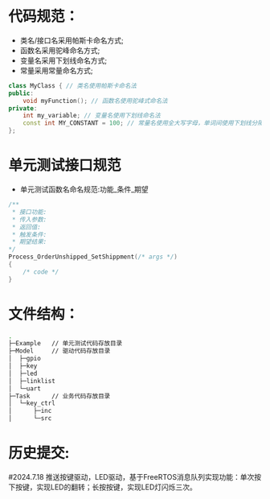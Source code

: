 # 代码规范：
- 类名/接口名采用帕斯卡命名方式;
- 函数名采用驼峰命名方式;
- 变量名采用下划线命名方式;
- 常量采用常量命名方式;

```cpp
class MyClass { // 类名使用帕斯卡命名法
public:
    void myFunction(); // 函数名使用驼峰式命名法
private:
    int my_variable; // 变量名使用下划线命名法
    const int MY_CONSTANT = 100; // 常量名使用全大写字母，单词间使用下划线分隔
};
```

# 单元测试接口规范
- 单元测试函数名命名规范:功能_条件_期望

```cpp
/**
 * 接口功能:
 * 传入参数:
 * 返回值:
 * 触发条件:
 * 期望结果:
*/
Process_OrderUnshipped_SetShippment(/* args */)
{
    /* code */
}
```

# 文件结构：
```bash
.
├─Example   // 单元测试代码存放目录
├─Model     // 驱动代码存放目录
│  ├─gpio
│  ├─key
│  ├─led
│  ├─linklist
│  └─uart
├─Task      // 业务代码存放目录
│  └─key_ctrl
│      ├─inc
│      └─src
```

# 历史提交:
#2024.7.18 推送按键驱动，LED驱动，基于FreeRTOS消息队列实现功能：单次按下按键，实现LED的翻转；长按按键，实现LED灯闪烁三次。
